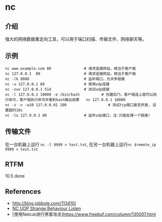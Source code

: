 
# nc 

## 介绍

强大的网络数据重定向工具，可以用于端口扫描、传输文件、网络聊天等。

## 示例

```text
nc www.example.com 80               # 请求连接网站，相当于客户端
nc 127.0.0.1  80                    # 请求连接网站，相当于客户端
nc -lk 8080                         # 监听端口，允许多链接
nc -u 127.0.0.1 80                  # 使用udp连接
nc -zuv 127.0.0.1 514               # 测试udp链接
nc -l 127.0.0.1 10000 -e /bin/bash          # 创建后门，客户端连上就可以执行命令，客户端执行命令并看到bash输出结果   nc 127.0.0.1 10000
nc -z -v -w10 127.0.0.01 180                   # 测试tcp端口是否开放, 设置超时10s
nc -lu 127.0.0.1 80                 # 监听udp端口，注:只能处理一个链接!
```

## 传输文件

在一台机器上运行 `nc -l 9999 > test.txt`, 在另一台机器上运行`nc $remote_ip 9999 < test.txt`

## RTFM

10.5 done

## References

- http://blog.jobbole.com/113410/
- [NC UDP Strange Behaviour Listen](https://markhneedham.com/blog/2013/07/30/netcat-strange-behaviour-with-udp-only-receives-first-packet-sent/)
- [使用Netcat进行黑客攻击]https://www.freebuf.com/column/135007.html
